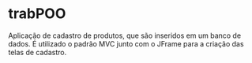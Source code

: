 # trabPOO
Aplicação de cadastro de produtos, que são inseridos em um banco de dados. É utilizado o padrão MVC junto com o JFrame para a criação das telas de cadastro.
